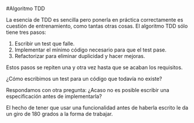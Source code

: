 #Algoritmo TDD

La esencia de TDD es sencilla pero ponerla en práctica correctamente es cuestión 
de entrenamiento, como tantas otras cosas. El algoritmo TDD sólo tiene tres pasos:

1. Escribir un test que falle.
2. Implementar el mínimo código necesario para que el test pase.
3. Refactorizar para eliminar duplicidad y hacer mejoras.

Estos pasos se repiten una y otra vez hasta que se acaban los requisitos.

¿Cómo escribimos un test para un código que todavía no existe? 

Respondamos con otra pregunta: ¿Acaso no es posible escribir una especificación antes de implementarla?

El hecho de tener que usar una funcionalidad antes de haberla escrito le da un 
giro de 180 grados a la forma de trabajar.

